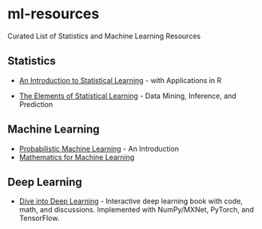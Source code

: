 # ml-resources
Curated List of Statistics and Machine Learning Resources


## Statistics

- [An Introduction to Statistical Learning](https://www.statlearning.com/) - with Applications in R

- [The Elements of Statistical Learning](https://web.stanford.edu/~hastie/ElemStatLearn/printings/ESLII_print12_toc.pdf) - Data Mining, Inference, and Prediction


## Machine Learning

- [Probabilistic Machine Learning]() - An Introduction
- [Mathematics for Machine Learning](https://mml-book.github.io/)


## Deep Learning

- [Dive into Deep Learning](https://d2l.ai/) - Interactive deep learning book with code, math, and discussions. Implemented with NumPy/MXNet, PyTorch, and TensorFlow. 

